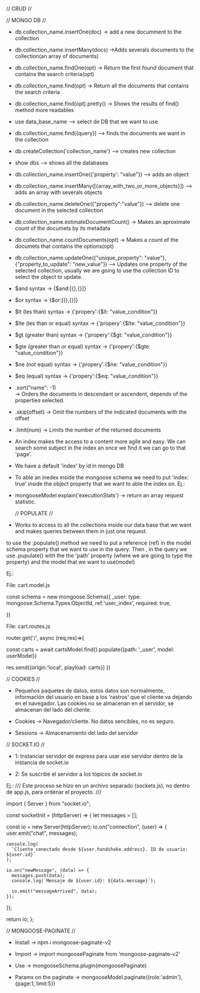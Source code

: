 // CRUD //

<!--
C -> Create
R -> Read
U -> Update
D -> Delete
-->

// MONGO DB //

<!-- CRUD in Mongo -->

- db.collection_name.insertOne(doc)
  -> add a new documment to the collection

- db.collection_name.insertMany(docs)
  ->Adds severals documents to the collection(an array of documents)

- db.collection_name.findOne(opt)
  -> Return the first found document that contains the search criteria(opt)

- db.collection_name.find(opt)
  -> Return all the documents that contains the search criteria

- db.collection_name.find(opt).pretty()
  -> Shows the results of find() method more readables

<!-- ---- Methods ----  -->

- use data_base_name
  --> select de DB that we want to use

- db.collection_name.find({query})
  --> finds the documents we want in the collection

- db.createCollection('collection_name')
  --> creates new collection

- show dbs
  --> shows all the databases

- db.collection_name.insertOne({'property': "value"})
  --> adds an object

- db.collection_name.insertMany([{array_with_two_or_more_objects}])
  --> adds an array with severals objects

- db.collection_name.deleteOne({"property":"value"})
  --> delete one document in the selected collection

- db.collection_name.estimateDocumentCount()
  -> Makes an aproximate count of the documets by its metadata

- db.collection_name.countDocuments(opt)
  -> Makes a count of the documets that contains the options(opt)

- db.collection_name.updateOne({"unique_property": "value"}, {"property_to_update": "new_value"})
  --> Updates one property of the selected collection, usually we are going to use the collection ID to select the object to update.

<!-- Operators in Mongo DB -->

- $and
    syntax -> {$and:[{},{}]}

- $or
    syntax -> {$or:[{},{}]}

- $lt (les than)
    syntax -> {'propery':{$lt: "value_condition"}}

- $lte (les than or equal)
    syntax -> {'propery':{$lte: "value_condition"}}

- $gt (greater than)
    syntax -> {'propery':{$gt: "value_condition"}}

- $gte (greater than or equal)
    syntax -> {'propery':{$gte: "value_condition"}}

- $ne (not equal)
    syntax -> {'propery':{$ne: "value_condition"}}

- $eq (equal)
    syntax -> {'propery':{$eq: "value_condition"}}

<!--
//// Note:
We cand write one or more conditions to filter elements, just need to separate them with a come ",".

Ej.:
db.students.find({"gender": "Male", "age": {$lt:40}})
 -->

<!-- Limit, Skip and Sort -->

- .sort("name": -1)  
   -> Orders the documents in descendant or ascendent, depends of the properties selected.

- .skip(offset)
  -> Omit the numbers of the indicated documents with the offset

- .limit(num)
  -> Limits the number of the returned documents

<!-- Index -->

- An index makes the access to a content more agile and easy. We can search some subject in the index an once we find it we can go to that 'page'.

- We have a default 'index' by id in mongo DB

- To able an inedex inside the mongoose schema we need to put 'index: true' inside the object property that we want to able the index on.
Ej.:
<!--
const schema = new mongoose.Schema({
lastName: { type: String, required: true, index: true },
});
 -->

<!--
//// Note:
Just use the 'index' only on the fields that could be useful because use the 'index' property use system resources.
-->

- mongooseModel.explain('executionStats') -> return an array request statistic.

  // POPULATE //

* Works to access to all the collections inside our data base that we want and makes queries between them in just one request.

to use the .populate() method we need to put a reference (ref) in the model schema property that we want to use in the query.
Then , in the query we use .pupulate() with the the 'path' property (where we are going to type the property) and the model that we want to use(model)

Ej.:

File: cart.model.js

const schema = new mongoose.Schema({
\_user: type: mongoose.Schema.Types.ObjectId,
ref:'user_index',<!-- Here we put the reference that we are going to use in the 'path' propertie inside the .populate() on the query, that value makes reference to the collection, in this case is 'user_index' -->
required: true,

})

File: cart.routes.js

router.get('/', async (req,res)=>{

const carts = await cartsModel.find().populate({path: '\_user'<!-- Here we use the reference of the model, 'path' makes reference to the schema propertie that we want to use, in this case is the user of propertie of the 'user_index' collection, '_user' -->, model: userModel<!-- Here we vinculate the model that we want to acces to make queries on it data -->})

res.send({origin:'local', playload: carts})
})

// COOKIES //

- Pequeños paquetes de datos, estos datos son normalmente, información del usuario en base a los 'rastros' que el cliente va dejando en el navegador.
  Las cookies no se almacenan en el servidor, se almacenan del lado del cliente.

- Cookies -> Navegador/cliente. No datos sencibles, no es seguro.

- Sessions -> Almacenamiento del lado del servidor

// SOCKET.IO //

- 1:
Instanciar servidor de express para usar ese servidor dentro de la instancia de socket.io
<!-- 
Ej.:

const httpServer = app.listen(8080, ()={
console.log('Servidor funcionando en puerto 8080')
})

const socketInstance = new Server(httpServer)

app.set('socketInstance', socketInstance)
-->

- 2:
  Se suscribe el servidor a los tópicos de socket.io

Ej.:
/// Este proceso se hizo en un archivo separado (sockets.js), no dentro de app.js, para ordenar el proyecto. ///

import { Server } from "socket.io";

const socketInit = (httpServer) => {
let messages = [];

const io = new Server(httpServer);
io.on("connection", (user) => { <!-- .on() sirve para encender el servidor de socket.io -->
user.emit("chat", messages);

<!--
    El .emit() necesita cómo parámetros el nombre del evento y el contenido de éste, en éste caso el nombre es 'chat' y el contenido es 'messages', qué es el array vacío de clarado al principio de la función.
     -->

    console.log(
      `Cliente conectado desde ${user.handshake.address}. ID de usuario: ${user.id}`
    );

    io.on("newMessage", (data) => {
      messages.push(data);
      console.log(`Mensaje de ${user.id}: ${data.message}`);

      io.emit("messageArrived", data);
    });

});

return io;
};

// MONGOOSE-PAGINATE //

- Install -> npm i mongoose-paginate-v2

- Import -> import mongoosePaginate from 'mongoose-paginate-v2'

- Use -> mongooseSchema.plugin(mongoosePaginate)
 <!-- 'schema' is the mongoose schema that we declared in the mongoose model. Ej.: 'productsSchema' or 'userSchema' -->

- Params on the paginate -> mongooseModel.paginate({role:'admin'<!-- filter -->},{page:1, limit:5})
<!-- The .paginate() method recieves two parameters, the first is an object with the filters and the second an object with the limit of items that we want to show and the page of that items. -->

